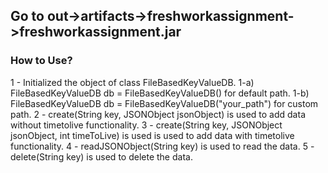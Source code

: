 
## Go to out->artifacts->freshworkassignment->freshworkassignment.jar

### How to Use? 

1 - Initialized the object of class FileBasedKeyValueDB.
  1-a) FileBasedKeyValueDB db = FileBasedKeyValueDB() for default path.
  1-b) FileBasedKeyValueDB db = FileBasedKeyValueDB("your_path") for custom path.
2 - create(String key, JSONObject jsonObject) is used to add data without timetolive functionality.
3 - create(String key, JSONObject jsonObject, int timeToLive) is used is used to add data with timetolive functionality.
4 - readJSONObject(String key) is used to read the data.
5 - delete(String key) is used to delete the data.
